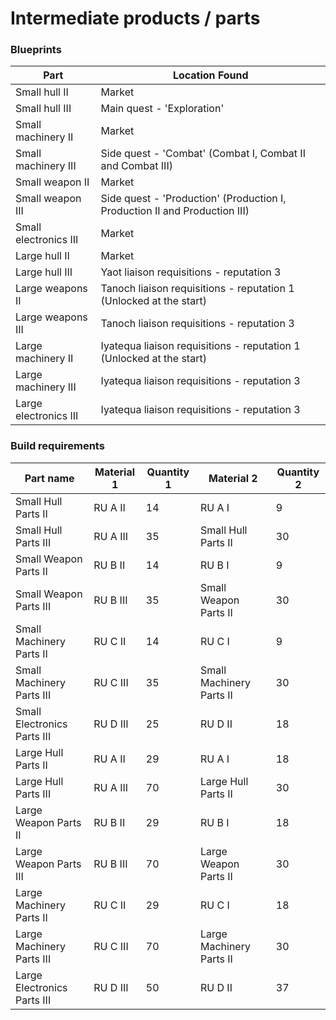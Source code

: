 # Intermediate products / parts

### Blueprints

|Part                 |Location Found                                                            |
|---------------------|--------------------------------------------------------------------------|
|Small hull II        |Market                                                                    |
|Small hull III       |Main quest - 'Exploration'                                                |
|Small machinery II   |Market                                                                    |
|Small machinery III  |Side quest - 'Combat' (Combat I, Combat II and Combat III)                |
|Small weapon II      |Market                                                                    |
|Small weapon III     |Side quest - 'Production' (Production I, Production II and Production III)|
|Small electronics III|Market                                                                    |
|Large hull II        |Market                                                                    |
|Large hull III       |Yaot liaison requisitions - reputation 3                                  |
|Large weapons II     |Tanoch liaison requisitions - reputation 1 (Unlocked at the start)        |
|Large weapons III    |Tanoch liaison requisitions - reputation 3                                |
|Large machinery II   |Iyatequa liaison requisitions - reputation 1 (Unlocked at the start)      |
|Large machinery III  |Iyatequa liaison requisitions - reputation 3                              |
|Large electronics III|Iyatequa liaison requisitions - reputation 3                              |

### Build requirements

|Part name                  |Material 1|Quantity 1|Material 2              |Quantity 2|
|---------------------------|----------|----------|------------------------|----------|
|Small Hull Parts II        |RU A II   |14        |RU A I                  |9         |
|Small Hull Parts III       |RU A III  |35        |Small Hull Parts II     |30        |
|Small Weapon Parts II      |RU B II   |14        |RU B I                  |9         |
|Small Weapon Parts III     |RU B III  |35        |Small Weapon Parts II   |30        |
|Small Machinery Parts II   |RU C II   |14        |RU C I                  |9         |
|Small Machinery Parts III  |RU C III  |35        |Small Machinery Parts II|30        |
|Small Electronics Parts III|RU D III  |25        |RU D II                 |18        |
|Large Hull Parts II        |RU A II   |29        |RU A I                  |18        |
|Large Hull Parts III       |RU A III  |70        |Large Hull Parts II     |30        |
|Large Weapon Parts II      |RU B II   |29        |RU B I                  |18        |
|Large Weapon Parts III     |RU B III  |70        |Large Weapon Parts II   |30        |
|Large Machinery Parts II   |RU C II   |29        |RU C I                  |18        |
|Large Machinery Parts III  |RU C III  |70        |Large Machinery Parts II|30        |
|Large Electronics Parts III|RU D III  |50        |RU D II                 |37        |
